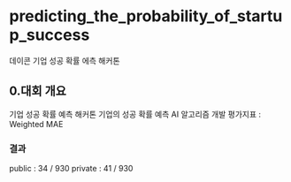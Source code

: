 # predicting_the_probability_of_startup_success
데이콘 기업 성공 확률 에측 해커톤

<h2>0.대회 개요</h2>
기업 성공 확률 예측 해커톤   
기업의 성공 확률 예측 AI 알고리즘 개발   
평가지표 : Weighted MAE   
<h3>결과</h3>
public : 34 / 930   
private : 41 / 930   
